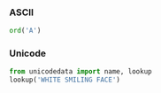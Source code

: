 ### ASCII

```python
ord('A')
```



### Unicode

```python
from unicodedata import name, lookup
lookup('WHITE SMILING FACE')
```

